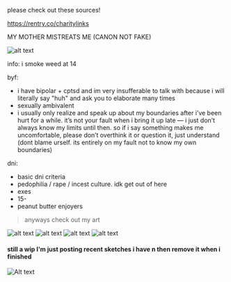 please check out these sources!

https://rentry.co/charitylinks

MY MOTHER MISTREATS ME (CANON NOT FAKE)

![alt text](https://files.catbox.moe/h9epxr.png)

info:
i smoke weed at 14

byf:
- i have bipolar + cptsd and im very insufferable to talk with because i will literally say "huh" and ask you to elaborate many times
- sexually ambivalent
- i usually only realize and speak up about my boundaries after i’ve been hurt for a while. it’s not your fault when i bring it up late — i just don’t always know my limits until then. so if i say something makes me uncomfortable, please don’t overthink it or question it, just understand (dont blame urself. its entirely on my fault not to know my own boundaries)

dni:
- basic dni criteria
- pedophilia / rape / incest culture. idk get out of here
- exes 
- 15-
- peanut butter enjoyers

> anyways check out my art

![alt text](https://files.catbox.moe/p3im38.png)
![alt text](https://files.catbox.moe/mzysu8.png)
![alt text](https://files.catbox.moe/d80ahu.jpg)
![alt text](https://files.catbox.moe/n75jco.png)
#### still a wip I'm just posting recent sketches i have n then remove it when i finished
![Alt text](https://files.catbox.moe/ztam00.jpg)
